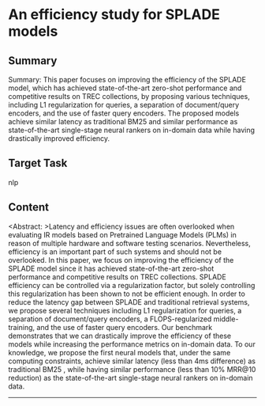 # An efficiency study for SPLADE models

## Summary

Summary: This paper focuses on improving the efficiency of the SPLADE model, which has achieved state-of-the-art zero-shot performance and competitive results on TREC collections, by proposing various techniques, including L1 regularization for queries, a separation of document/query encoders, and the use of faster query encoders. The proposed models achieve similar latency as traditional BM25 and similar performance as state-of-the-art single-stage neural rankers on in-domain data while having drastically improved efficiency.


## Target Task

nlp

## Content

<Abstract: >Latency and efficiency issues are often overlooked when evaluating IR models based on Pretrained Language Models (PLMs) in reason of multiple hardware and software testing scenarios. Nevertheless, efficiency is an important part of such systems and should not be overlooked. In this paper, we focus on improving the efficiency of the SPLADE model since it has achieved state-of-the-art zero-shot performance and competitive results on TREC collections. SPLADE efficiency can be controlled via a regularization factor, but solely controlling this regularization has been shown to not be efficient enough. In order to reduce the latency gap between SPLADE and traditional retrieval systems, we propose several techniques including L1 regularization for queries, a separation of document/query encoders, a FLOPS-regularized middle-training, and the use of faster query encoders. Our benchmark demonstrates that we can drastically improve the efficiency of these models while increasing the performance metrics on in-domain data. To our knowledge, we propose the first neural models that, under the same computing constraints, achieve similar latency (less than 4ms difference) as traditional BM25 , while having similar performance (less than 10% MRR@10 reduction) as the state-of-the-art single-stage neural rankers on in-domain data.



---

